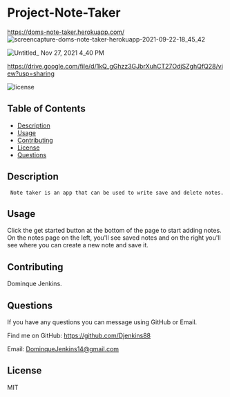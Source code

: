 # Project-Note-Taker
  https://doms-note-taker.herokuapp.com/
  ![screencapture-doms-note-taker-herokuapp-2021-09-22-18_45_42](https://user-images.githubusercontent.com/81633522/134529194-e3144136-b663-4d46-b289-9f404745d47e.png)

  ![Untitled_ Nov 27, 2021 4_40 PM](https://user-images.githubusercontent.com/81633522/143722443-96c729b2-35c1-4dca-b951-b5302265383a.gif)

https://drive.google.com/file/d/1kQ_gGhzz3GJbrXuhCT27OdjSZghQfQ28/view?usp=sharing

  ![license](https://img.shields.io/badge/License-MIT-brightgreen)

 ## Table of Contents
 * [Description](#Description)
 * [Usage](#Usage)
 * [Contributing](#Contributing)
 * [License](#License)
 * [Questions](#Questions)

 ## Description
     Note taker is an app that can be used to write save and delete notes.
        
  ## Usage
 Click the get started button at the bottom of the page to start adding notes. On the notes page on the left, you'll see saved notes and on the right you'll see where you can create a new note and save it. 

 ## Contributing
 Dominque Jenkins.

 ## Questions
 If you have any questions you can message using GitHub or Email.
 
 Find me on GitHub: https://github.com/Djenkins88

 Email: DominqueJenkins14@gmail.com

 ## License
 MIT
